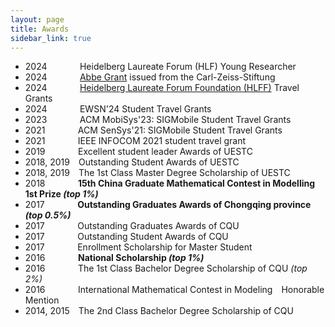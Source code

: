 ```yaml
---
layout: page
title: Awards
sidebar_link: true
---
```

* 2024&thinsp;&nbsp;&nbsp;&emsp;&emsp;&emsp;Heidelberg Laureate Forum (HLF) Young Researcher
* 2024&thinsp;&nbsp;&nbsp;&emsp;&emsp;&emsp;[Abbe Grant](https://www.carl-zeiss-stiftung.de/en/) issued from the Carl-Zeiss-Stiftung
* 2024&thinsp;&nbsp;&nbsp;&emsp;&emsp;&emsp;[Heidelberg Laureate Forum Foundation (HLFF)](https://www.hlf-foundation.org/) Travel Grants
* 2024&thinsp;&nbsp;&nbsp;&emsp;&emsp;&emsp;EWSN'24 Student Travel Grants
* 2023&thinsp;&nbsp;&nbsp;&emsp;&emsp;&emsp;ACM MobiSys'23: SIGMobile Student Travel Grants
* 2021&thinsp;&nbsp;&nbsp;&emsp;&emsp;&emsp;ACM SenSys'21: SIGMobile Student Travel Grants
* 2021&thinsp;&nbsp;&nbsp;&emsp;&emsp;&emsp;IEEE INFOCOM 2021 student travel grant
* 2019&thinsp;&nbsp;&nbsp;&emsp;&emsp;&emsp;Excellent student leader Awards of UESTC
* 2018, 2019&emsp;Outstanding Student Awards of UESTC
* 2018, 2019&emsp;The 1st Class Master Degree Scholarship of UESTC
* 2018&thinsp;&nbsp;&nbsp;&emsp;&emsp;&emsp;**15th China Graduate Mathematical Contest in Modelling&emsp;1st Prize *(top 1%)***
* 2017&thinsp;&nbsp;&nbsp;&emsp;&emsp;&emsp;**Outstanding Graduates Awards of Chongqing province *(top 0.5%)***
* 2017&thinsp;&nbsp;&nbsp;&emsp;&emsp;&emsp;Outstanding Graduates Awards of CQU
* 2017&thinsp;&nbsp;&nbsp;&emsp;&emsp;&emsp;Outstanding Student Awards of CQU
* 2017&thinsp;&nbsp;&nbsp;&emsp;&emsp;&emsp;Enrollment Scholarship for Master Student
* 2016&thinsp;&nbsp;&nbsp;&emsp;&emsp;&emsp;**National Scholarship *(top 1%)***
* 2016&thinsp;&nbsp;&nbsp;&emsp;&emsp;&emsp;The 1st Class Bachelor Degree Scholarship of CQU *(top 2%)*
* 2016&thinsp;&nbsp;&nbsp;&emsp;&emsp;&emsp;International Mathematical Contest in Modeling&emsp;Honorable Mention
* 2014, 2015&emsp;The 2nd Class Bachelor Degree Scholarship of CQU



